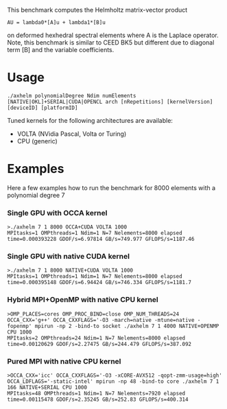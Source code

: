This benchmark computes the Helmholtz matrix-vector product
```
AU = lambda0*[A]u + lambda1*[B]u
```
on deformed hexhedral spectral elements where A is the Laplace operator.
Note, this benchmark is similar to CEED BK5 but different due to diagonal term [B] and the variable coefficients. 

# Usage

```
./axhelm polynomialDegree Ndim numElements [NATIVE|OKL]+SERIAL|CUDA|OPENCL arch [nRepetitions] [kernelVersion] [deviceID] [platformID]
```
Tuned kernels for the following architectures are available:
* VOLTA (NVidia Pascal, Volta or Turing)
* CPU (generic)	

# Examples
Here a few examples how to run the benchmark for 8000 elements with a polynomial degree 7

### Single GPU with OCCA kernel
```
>./axhelm 7 1 8000 OCCA+CUDA VOLTA 1000
MPItasks=1 OMPthreads=1 Ndim=1 N=7 Nelements=8000 elapsed time=0.000393228 GDOF/s=6.97814 GB/s=749.977 GFLOPS/s=1187.46
```

### Single GPU with native CUDA kernel
```
>./axhelm 7 1 8000 NATIVE+CUDA VOLTA 1000
MPItasks=1 OMPthreads=1 Ndim=1 N=7 Nelements=8000 elapsed time=0.000395148 GDOF/s=6.94424 GB/s=746.334 GFLOPS/s=1181.7
```

### Hybrid MPI+OpenMP with native CPU kernel
```
>OMP_PLACES=cores OMP_PROC_BIND=close OMP_NUM_THREADS=24 OCCA_CXX='g++' OCCA_CXXFLAGS='-O3 -march=native -mtune=native -fopenmp' mpirun -np 2 -bind-to socket ./axhelm 7 1 4000 NATIVE+OPENMP CPU 1000
MPItasks=2 OMPthreads=24 Ndim=1 N=7 Nelements=8000 elapsed time=0.00120629 GDOF/s=2.27475 GB/s=244.479 GFLOPS/s=387.092
```

### Pured MPI with native CPU kernel
```
>OCCA_CXX='icc' OCCA_CXXFLAGS='-O3 -xCORE-AVX512 -qopt-zmm-usage=high' OCCA_LDFLAGS='-static-intel' mpirun -np 48 -bind-to core ./axhelm 7 1 166 NATIVE+SERIAL CPU 1000
MPItasks=48 OMPthreads=1 Ndim=1 N=7 Nelements=7920 elapsed time=0.00115478 GDOF/s=2.35245 GB/s=252.83 GFLOPS/s=400.314
```
